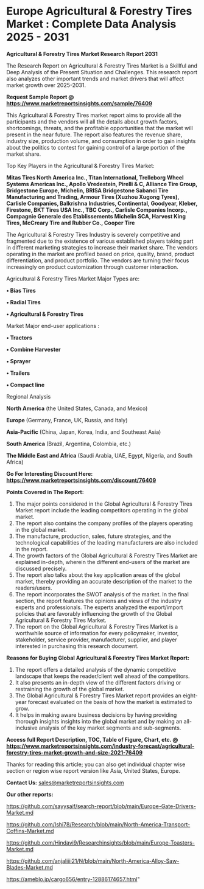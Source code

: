 # Europe Agricultural & Forestry Tires Market : Complete Data Analysis 2025 - 2031

<strong>Agricultural & Forestry Tires Market Research Report 2031</strong>

The Research Report on Agricultural & Forestry Tires Market is a Skillful and Deep Analysis of the Present Situation and Challenges. This research report also analyzes other important trends and market drivers that will affect market growth over 2025-2031.

<strong>Request Sample Report @ <a href=https://www.marketreportsinsights.com/sample/76409>https://www.marketreportsinsights.com/sample/76409</a></strong>

This Agricultural & Forestry Tires market report aims to provide all the participants and the vendors will all the details about growth factors, shortcomings, threats, and the profitable opportunities that the market will present in the near future. The report also features the revenue share, industry size, production volume, and consumption in order to gain insights about the politics to contest for gaining control of a large portion of the market share.

Top Key Players in the Agricultural & Forestry Tires Market:

<strong>Mitas Tires North America Inc., Titan International, Trelleborg Wheel Systems Americas Inc., Apollo Vredestein, Pirelli & C, Alliance Tire Group, Bridgestone Europe, Michelin, BRISA Bridgestone Sabanci Tire Manufacturing and Trading, Armour Tires (Xuzhou Xugong Tyres), Carlisle Companies, Balkrishna Industries, Continental, Goodyear, Kleber, Firestone, BKT Tires USA Inc., TBC Corp., Carlisle Companies Incorp., Compagnie Generale des Etablissements Michelin SCA, Harvest King Tires, McCreary Tire and Rubber Co., Cooper Tire</strong>

The Agricultural & Forestry Tires Industry is severely competitive and fragmented due to the existence of various established players taking part in different marketing strategies to increase their market share. The vendors operating in the market are profiled based on price, quality, brand, product differentiation, and product portfolio. The vendors are turning their focus increasingly on product customization through customer interaction.

Agricultural & Forestry Tires Market Major Types are:

<strong>• Bias Tires

• Radial Tires

• Agricultural & Forestry Tires</strong>

Market Major end-user applications :

<strong>• Tractors

• Combine Harvester

• Sprayer

• Trailers

• Compact line</strong>

Regional Analysis

</u><strong><b>North America</b></strong> (the United States, Canada, and Mexico)

<strong><b>Europe </b></strong>(Germany, France, UK, Russia, and Italy)

<strong><b>Asia-Pacific</b></strong> (China, Japan, Korea, India, and Southeast Asia)

<strong><b>South America</b></strong> (Brazil, Argentina, Colombia, etc.)

<strong><b>The Middle East and Africa</b></strong> (Saudi Arabia, UAE, Egypt, Nigeria, and South Africa)

<strong>Go For Interesting Discount Here: <a href=https://www.marketreportsinsights.com/discount/76409>https://www.marketreportsinsights.com/discount/76409</a></strong>

<strong>Points Covered in The Report:</strong>
<ol>
  <li>The major points considered in the Global Agricultural & Forestry Tires Market report include the leading competitors operating in the global market.</li>
  <li>The report also contains the company profiles of the players operating in the global market.</li>
  <li>The manufacture, production, sales, future strategies, and the technological capabilities of the leading manufacturers are also included in the report.</li>
  <li>The growth factors of the Global Agricultural & Forestry Tires Market are explained in-depth, wherein the different end-users of the market are discussed precisely.</li>
  <li>The report also talks about the key application areas of the global market, thereby providing an accurate description of the market to the readers/users.</li>
  <li>The report incorporates the SWOT analysis of the market. In the final section, the report features the opinions and views of the industry experts and professionals. The experts analyzed the export/import policies that are favorably influencing the growth of the Global Agricultural & Forestry Tires Market.</li>
  <li>The report on the Global Agricultural & Forestry Tires Market is a worthwhile source of information for every policymaker, investor, stakeholder, service provider, manufacturer, supplier, and player interested in purchasing this research document.</li>
</ol>
<strong>Reasons for Buying Global Agricultural & Forestry Tires Market Report:</strong>

<ol>
  <li>The report offers a detailed analysis of the dynamic competitive landscape that keeps the reader/client well ahead of the competitors.</li>
  <li>It also presents an in-depth view of the different factors driving or restraining the growth of the global market.</li>
  <li>The Global Agricultural & Forestry Tires Market report provides an eight-year forecast evaluated on the basis of how the market is estimated to grow.</li>
  <li>It helps in making aware business decisions by having providing thorough insights insights into the global market and by making an all-inclusive analysis of the key market segments and sub-segments.</li>
</ol>
<strong>Access full Report Description, TOC, Table of Figure, Chart, etc. @ <a href=https://www.marketreportsinsights.com/industry-forecast/agricultural-forestry-tires-market-growth-and-size-2021-76409>https://www.marketreportsinsights.com/industry-forecast/agricultural-forestry-tires-market-growth-and-size-2021-76409</a></strong>


Thanks for reading this article; you can also get individual chapter wise section or region wise report version like Asia, United States, Europe.

<strong>Contact Us:</strong>
sales@marketreportsinsights.com

<strong>Our other reports:</strong>

<a href=https://github.com/sayysaif/search-report/blob/main/Europe-Gate-Drivers-Market.md>https://github.com/sayysaif/search-report/blob/main/Europe-Gate-Drivers-Market.md</a>

<a href=https://github.com/Ishi78/Research/blob/main/North-America-Transport-Coffins-Market.md>https://github.com/Ishi78/Research/blob/main/North-America-Transport-Coffins-Market.md</a>

<a href=https://github.com/Hindavi9/Researchinsights/blob/main/Europe-Toasters-Market.md>https://github.com/Hindavi9/Researchinsights/blob/main/Europe-Toasters-Market.md</a>

<a href=https://github.com/anjaliiii21/N/blob/main/North-America-Alloy-Saw-Blades-Market.md>https://github.com/anjaliiii21/N/blob/main/North-America-Alloy-Saw-Blades-Market.md</a>

<a href=https://ameblo.jp/cargo656/entry-12886174657.html>https://ameblo.jp/cargo656/entry-12886174657.html</a>"

